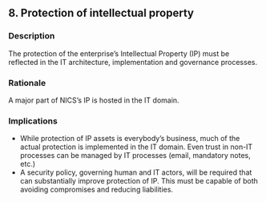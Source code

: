 ## 8. Protection of intellectual property

### Description

The protection of the enterprise’s Intellectual Property (IP) must be reflected in the IT
architecture, implementation and governance processes.

### Rationale

A major part of NICS’s IP is hosted in the IT domain.

### Implications

- While protection of IP assets is everybody’s business, much of the actual protection is implemented in the IT domain. Even trust in non-IT processes can be managed by IT processes (email, mandatory notes, etc.)
- A security policy, governing human and IT actors, will be required that can substantially improve
protection of IP. This must be capable of both avoiding compromises and reducing liabilities.
